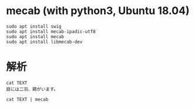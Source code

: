 # mecab (with python3, Ubuntu 18.04)

```
sudo apt install swig
sudo apt install mecab-ipadic-utf8
sudo apt install mecab
sudo apt install libmecab-dev
```

# 解析

```
cat TEXT
庭には二羽、鶏がいます。
```

```
cat TEXT | mecab
```
